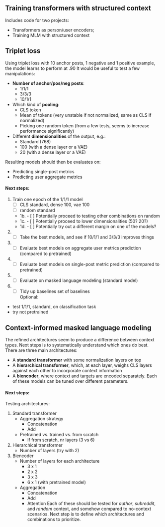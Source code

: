 ## Training transformers with structured context
Includes code for two projects:
- Transformers as person/user encoders;
- Training MLM with structured context


## Triplet loss
Using triplet loss with 10 anchor posts, 1 negative and 1 positive example, the model learns to perform at .90
It would be useful to test a few manipulations:
- **Number of anchor/pos/neg posts**:
    - 1/1/1
    - 3/3/3
    - 10/1/1
- Which kind of **pooling**:
    - CLS token
    - Mean of tokens (very unstable if not normalized, same as CLS if normalized)
    - Picking one random token (from a few tests, seems to increase performance significantly)
- Different **dimensionalities** of the output, e.g.:
    - Standard (768)
    - 100 (with a dense layer or a VAE)
    - 20 (with a dense layer or a VAE)

Resulting models should then be evaluates on:
- Predicting single-post metrics
- Predicting user aggregate metrics

#### Next steps:
1. Train one epoch of the 1/1/1 model
    - [ ] CLS standard, dense 100, vae 100
    - [ ] random standard
    - 1b. - [ ] Potentially proceed to testing other combinations on random
    - 1c. - [ ] Potentially proceed to lower dimensionalities (50? 20?)
    - 1d. - [ ] Potentially try out a different margin on one of the models?
2. - [ ] Take the best models, and see if 10/1/1 and 3/3/3 improves things
3. - [ ] Evaluate best models on aggregate user metrics prediction (compared to pretrained)
4. - [ ] Evaluate best models on single-post metric prediction (compared to pretrained)
5. - [ ] Evaluate on masked language modeling (standard model)
6. - [ ] Tidy up baselines set of baselines <br>
Optional: 
- test 1/1/1, standard, on classification task
- try not pretrained


## Context-informed masked language modeling
The refined architectures seem to produce a difference between context types.
Next steps is to systematically understand which ones do best.
There are three main architectures: 
- A **standard transformer** with some normalization layers on top
- A **hierarchical transformer**, which, at each layer, weighs CLS layers against each other to incorporate context information
- A **biencoder**, where context and targets are encoded separately.
Each of these models can be tuned over different parameters.

#### Next steps:
Testing architectures:
1. Standard transformer
    - Aggregation strategy
        - Concatenation
        - Add
    - Pretrained vs. trained vs. from scratch
        - If from scratch, nr layers (3 vs 6)
2. Hierarchical transformer
    - Number of layers (try with 2)
3. Biencoder
    - Number of layers for each architecture
        - 3 x 1 
        - 2 x 2
        - 3 x 3
        - 6 x 1 (with pretrained model)
    - Aggregation
        - Concatenation
        - Add
        - Attention
Each of these should be tested for *author*, *subreddit*, and *random* context, and somehow compared to no-context scenarios.
Next step is to define which architectures and combinations to prioritize.
    

